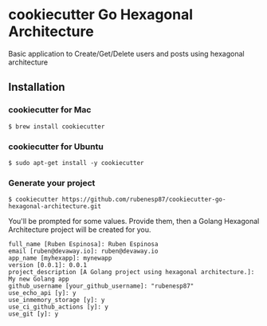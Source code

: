 # cookiecutter Go Hexagonal Architecture
Basic application to Create/Get/Delete users and posts using hexagonal architecture

## Installation

### cookiecutter for Mac
```console
$ brew install cookiecutter
```

### cookiecutter for Ubuntu
```console
$ sudo apt-get install -y cookiecutter
```

### Generate your project
```console
$ cookiecutter https://github.com/rubenesp87/cookiecutter-go-hexagonal-architecture.git
```

You'll be prompted for some values. Provide them, then a Golang Hexagonal Architecture project will be created for you.
```console
full_name [Ruben Espinosa]: Ruben Espinosa
email [ruben@devaway.io]: ruben@devaway.io
app_name [myhexapp]: mynewapp
version [0.0.1]: 0.0.1
project_description [A Golang project using hexagonal architecture.]: My new Golang app
github_username [your_github_username]: "rubenesp87"
use_echo_api [y]: y
use_inmemory_storage [y]: y
use_ci_github_actions [y]: y
use_git [y]: y
```